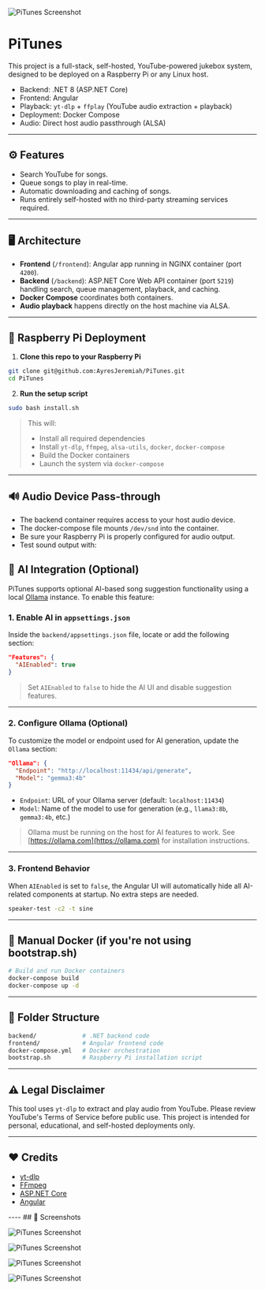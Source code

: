 ![PiTunes Screenshot](frontend/public/assets/pitunes_icon_banner_ver2.png)
# PiTunes

This project is a full-stack, self-hosted, YouTube-powered jukebox system, designed to be deployed on a Raspberry Pi or any Linux host.

- Backend: .NET 8 (ASP.NET Core)
- Frontend: Angular
- Playback: `yt-dlp` + `ffplay` (YouTube audio extraction + playback)
- Deployment: Docker Compose
- Audio: Direct host audio passthrough (ALSA)

---

## ⚙️ Features

- Search YouTube for songs.
- Queue songs to play in real-time.
- Automatic downloading and caching of songs.
- Runs entirely self-hosted with no third-party streaming services required.

---

## 🖥 Architecture

- **Frontend** (`/frontend`): Angular app running in NGINX container (port `4200`).
- **Backend** (`/backend`): ASP.NET Core Web API container (port `5219`) handling search, queue management, playback, and caching.
- **Docker Compose** coordinates both containers.
- **Audio playback** happens directly on the host machine via ALSA.

---

## 🚀 Raspberry Pi Deployment

1. **Clone this repo to your Raspberry Pi**

```bash
git clone git@github.com:AyresJeremiah/PiTunes.git
cd PiTunes
```

2. **Run the setup script**

```bash
sudo bash install.sh
```

> This will:
> - Install all required dependencies
> - Install `yt-dlp`, `ffmpeg`, `alsa-utils`, `docker`, `docker-compose`
> - Build the Docker containers
> - Launch the system via `docker-compose`

---

## 🔊 Audio Device Pass-through

- The backend container requires access to your host audio device.
- The docker-compose file mounts `/dev/snd` into the container.
- Be sure your Raspberry Pi is properly configured for audio output.
- Test sound output with:

## 🧠 AI Integration (Optional)

PiTunes supports optional AI-based song suggestion functionality using a local [Ollama](https://ollama.com/) instance. To enable this feature:

### 1. **Enable AI in `appsettings.json`**

Inside the `backend/appsettings.json` file, locate or add the following section:

```json
"Features": {
  "AIEnabled": true
}
```

> Set `AIEnabled` to `false` to hide the AI UI and disable suggestion features.

---

### 2. **Configure Ollama (Optional)**

To customize the model or endpoint used for AI generation, update the `Ollama` section:

```json
"Ollama": {
  "Endpoint": "http://localhost:11434/api/generate",
  "Model": "gemma3:4b"
}
```

- `Endpoint`: URL of your Ollama server (default: `localhost:11434`)
- `Model`: Name of the model to use for generation (e.g., `llama3:8b`, `gemma3:4b`, etc.)

> Ollama must be running on the host for AI features to work. See [https://ollama.com](https://ollama.com) for installation instructions.

---

### 3. **Frontend Behavior**

When `AIEnabled` is set to `false`, the Angular UI will automatically hide all AI-related components at startup. No extra steps are needed.


```bash
speaker-test -c2 -t sine
```

---

## 🔧 Manual Docker (if you're not using bootstrap.sh)

```bash
# Build and run Docker containers
docker-compose build
docker-compose up -d
```

---

## 📂 Folder Structure

```bash
backend/             # .NET backend code
frontend/            # Angular frontend code
docker-compose.yml   # Docker orchestration
bootstrap.sh         # Raspberry Pi installation script
```

---

## ⚠ Legal Disclaimer

This tool uses `yt-dlp` to extract and play audio from YouTube. Please review YouTube's Terms of Service before public use. This project is intended for personal, educational, and self-hosted deployments only.

---

## ❤️ Credits

- [yt-dlp](https://github.com/yt-dlp/yt-dlp)
- [FFmpeg](https://ffmpeg.org/)
- [ASP.NET Core](https://dotnet.microsoft.com/)
- [Angular](https://angular.io/)

---- ## 📸 Screenshots

![PiTunes Screenshot](images/screenshot1.png)

![PiTunes Screenshot](images/screenshot2.png)

![PiTunes Screenshot](images/screenshot3.png)

![PiTunes Screenshot](images/screenshot4.png)
